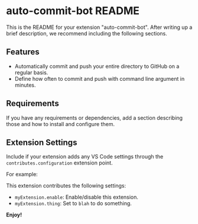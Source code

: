 # auto-commit-bot README

This is the README for your extension "auto-commit-bot". After writing up a brief description, we recommend including the following sections.

## Features
- Automatically commit and push your entire directory to GitHub on a regular basis.
- Define how often to commit and push with command line argument in minutes.

## Requirements

If you have any requirements or dependencies, add a section describing those and how to install and configure them.

## Extension Settings

Include if your extension adds any VS Code settings through the `contributes.configuration` extension point.

For example:

This extension contributes the following settings:

* `myExtension.enable`: Enable/disable this extension.
* `myExtension.thing`: Set to `blah` to do something.


**Enjoy!**

